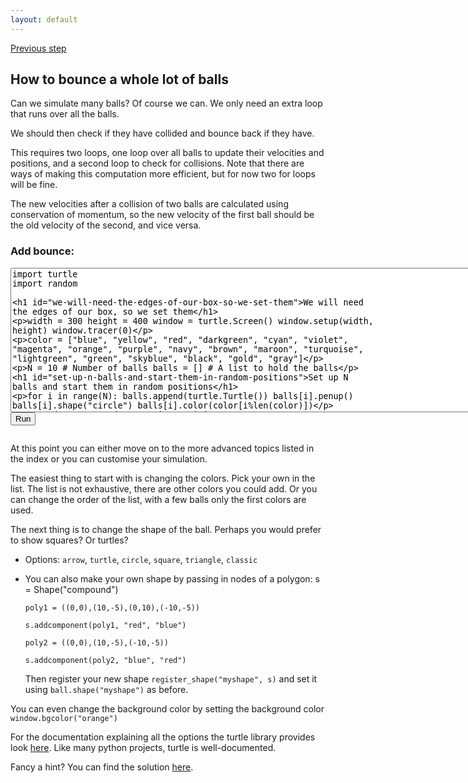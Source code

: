 ```yaml
---
layout: default
---
```


[Previous step](/durham-hackathon/bounce.html)

## How to bounce a whole lot of balls

Can we simulate many balls? Of course we can. We only need an extra loop that runs over all the balls.

We should then check if they have collided and bounce back if they have.

This requires two loops, one loop over all balls to update their velocities and positions, and a second loop to check for collisions. Note that there are ways of making this computation more efficient, but for now two for loops will be fine.

The new velocities after a collision of two balls are calculated using conservation of momentum, so the new velocity of the first ball should be the old velocity of the second, and vice versa.

<html> 
<head> 
<script src="https://ajax.googleapis.com/ajax/libs/jquery/1.9.0/jquery.min.js" type="text/javascript"></script> 
<script src="js/skulpt.min.js" type="text/javascript"></script> 
<script src="js/skulpt-stdlib.js" type="text/javascript"></script> 
</head> 

<body> 
<script type="text/javascript"> 
function outf(text) { 
    var mypre = document.getElementById("bounce-output"); 
    mypre.innerHTML = mypre.innerHTML + text; 
} 
function builtinRead(x) {
    if (Sk.builtinFiles === undefined || Sk.builtinFiles["files"][x] === undefined)
            throw "File not found: '" + x + "'";
    return Sk.builtinFiles["files"][x];
}

function runit() { 
   var prog = document.getElementById("bounce-code").value; 
   var mypre = document.getElementById("bounce-output"); 
   mypre.innerHTML = ''; 
   Sk.pre = "bounce-output";
   Sk.configure({output:outf, read:builtinRead}); 
   (Sk.TurtleGraphics || (Sk.TurtleGraphics = {})).target = 'bounce-canvas';
   var myPromise = Sk.misceval.asyncToPromise(function() {
       return Sk.importMainWithBody("<stdin>", false, prog, true);
   });
   myPromise.then(function(mod) {
       console.log('success');
   },
   function (err) {
  console.info('errorHandler', err);
  var msg = err.toString();
  }
   );
} 
</script> 

<h3>Add bounce:</h3> 
<form> 
<textarea id="bounce-code" cols="90" rows="15" onkeydown="if(event.keyCode===9){var v=this.value,s=this.selectionStart,e=this.selectionEnd;this.value=v.substring(0, s)+'\t'+v.substring(e);this.selectionStart=this.selectionEnd=s+1;return false;}">
import turtle
import random

# We will need the edges of our box, so we set them
width = 300
height = 400
window = turtle.Screen()
window.setup(width, height)
window.tracer(0)

color = ["blue",
        "yellow",
        "red",
        "darkgreen", 
        "cyan", 
        "violet",
        "magenta",
        "orange",
        "purple", 
        "navy", 
        "brown", 
        "maroon",
        "turquoise", 
        "lightgreen", 
        "green", 
        "skyblue", 
        "black", 
        "gold",
        "gray"]

N = 10 # Number of balls
balls = [] # A list to hold the balls

# Set up N balls and start them in random positions
for i in range(N):
    balls.append(turtle.Turtle())
    balls[i].penup()
    balls[i].shape("circle")
    balls[i].color(color[i%len(color)])

    # Set random starting position
    balls[i].setx(random.randint(0,height / 4))
    balls[i].sety(random.randint(0,height / 4))

# Free fall acceleration -g
g = -9.81

# Timestep size
t = 0.08

# Starting velocity is now also a list, we need one velocity per ball
ux = []
uy = []
for i in range(N):
    ux.append(0)
    uy.append(0)

while True:
    for i in range(N):
        break;
    window.update()
</textarea><br /> 
<button type="button" onclick="runit()">Run</button> 
</form> 
<pre id="bounce-output" ></pre> 
<!-- If you want turtle graphics include a canvas -->
<div id="bounce-canvas"></div> 

</body> 

</html>


At this point you can either move on to the more advanced topics listed in the index or you can customise your simulation.

The easiest thing to start with is changing the colors. Pick your own in the list. The list is not exhaustive, there are other colors you could add. Or you can change the order of the list, with a few balls only the first colors are used.

The next thing is to change the shape of the ball. Perhaps you would prefer to show squares? Or turtles?
- Options: `arrow`, `turtle`, `circle`, `square`, `triangle`, `classic`
- You can also make your own shape by passing in nodes of a polygon:
      s = Shape("compound")  
      
      poly1 = ((0,0),(10,-5),(0,10),(-10,-5))  

      s.addcomponent(poly1, "red", "blue")  

      poly2 = ((0,0),(10,-5),(-10,-5))  

      s.addcomponent(poly2, "blue", "red")  
      
  Then register your new shape `register_shape("myshape", s)` and set it using `ball.shape("myshape")` as before.

You can even change the background color by setting the background color
``window.bgcolor("orange")``

For the documentation explaining all the options the turtle library provides look [here](https://docs.python.org/3/library/turtle.html#). Like many python projects, turtle is well-documented.


Fancy a hint? You can find the solution [here](code/step4-sol.py).



